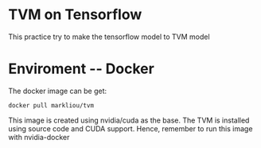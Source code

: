 TVM on Tensorflow
==
This practice try to make the tensorflow model to TVM model

# Enviroment -- Docker
The docker image can be get:
```
docker pull markliou/tvm
```
This image is created using nvidia/cuda as the base. The TVM is installed using source code and CUDA support. Hence, remember to run this image with nvidia-docker

#